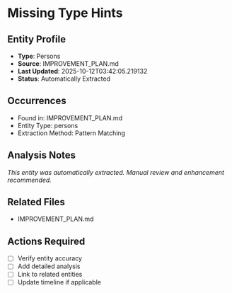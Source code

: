 # Missing Type Hints

## Entity Profile
- **Type**: Persons
- **Source**: IMPROVEMENT_PLAN.md
- **Last Updated**: 2025-10-12T03:42:05.219132
- **Status**: Automatically Extracted

## Occurrences
- Found in: IMPROVEMENT_PLAN.md
- Entity Type: persons
- Extraction Method: Pattern Matching

## Analysis Notes
*This entity was automatically extracted. Manual review and enhancement recommended.*

## Related Files
- IMPROVEMENT_PLAN.md

## Actions Required
- [ ] Verify entity accuracy
- [ ] Add detailed analysis
- [ ] Link to related entities
- [ ] Update timeline if applicable

